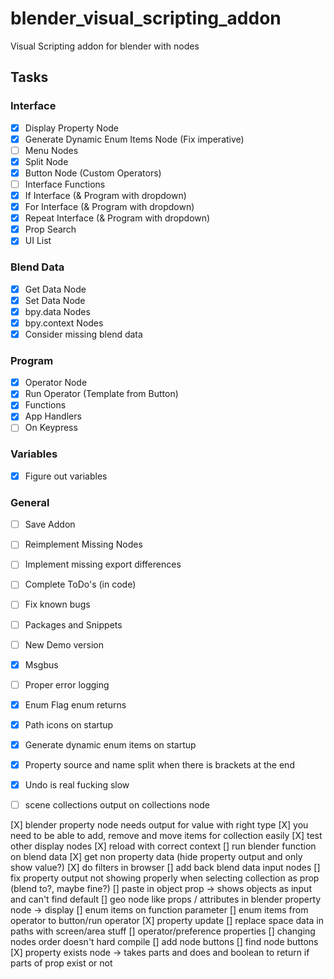 # blender_visual_scripting_addon
Visual Scripting addon for blender with nodes


## Tasks
### Interface
- [X] Display Property Node
- [X] Generate Dynamic Enum Items Node (Fix imperative)
- [ ] Menu Nodes
- [X] Split Node
- [X] Button Node (Custom Operators)
- [ ] Interface Functions
- [X] If Interface (& Program with dropdown)
- [X] For Interface (& Program with dropdown)
- [X] Repeat Interface (& Program with dropdown)
- [X] Prop Search
- [X] UI List

### Blend Data
- [X] Get Data Node
- [X] Set Data Node
- [X] bpy.data Nodes
- [X] bpy.context Nodes
- [X] Consider missing blend data

### Program
- [X] Operator Node
- [X] Run Operator (Template from Button)
- [X] Functions
- [X] App Handlers
- [ ] On Keypress

### Variables
- [X] Figure out variables

### General
- [ ] Save Addon
- [ ] Reimplement Missing Nodes
- [ ] Implement missing export differences
- [ ] Complete ToDo's (in code)
- [ ] Fix known bugs
- [ ] Packages and Snippets
- [ ] New Demo version
- [X] Msgbus
- [ ] Proper error logging
- [X] Enum Flag enum returns
- [X] Path icons on startup
- [X] Generate dynamic enum items on startup
- [x] Property source and name split when there is brackets at the end
- [X] Undo is real fucking slow


- [ ] scene collections output on collections node


[X] blender property node needs output for value with right type
[X] you need to be able to add, remove and move items for collection easily
[X] test other display nodes
[X] reload with correct context
[] run blender function on blend data
[X] get non property data (hide property output and only show value?)
[X] do filters in browser
[] add back blend data input nodes
[] fix property output not showing properly when selecting collection as prop (blend to?, maybe fine?)
[] paste in object prop -> shows objects as input and can't find default
[] geo node like props / attributes in blender property node -> display
[] enum items on function parameter
[] enum items from operator to button/run operator
[X] property update
[] replace space data in paths with screen/area stuff
[] operator/preference properties
[] changing nodes order doesn't hard compile
[] add node buttons
[] find node buttons
[X] property exists node -> takes parts and does and boolean to return if parts of prop exist or not